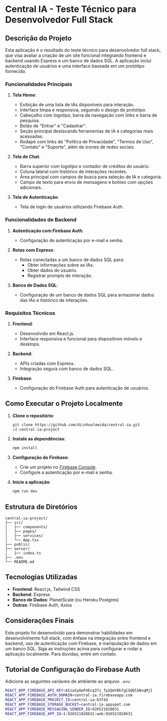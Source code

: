 # Central IA - Teste Técnico para Desenvolvedor Full Stack

## Descrição do Projeto

Esta aplicação é o resultado do teste técnico para desenvolvedor full stack, que visa avaliar a criação de um site funcional integrando frontend e backend usando Express e um banco de dados SQL. A aplicação inclui autenticação de usuários e uma interface baseada em um protótipo fornecido.

### Funcionalidades Principais

1. **Tela Home**:

   - Exibição de uma lista de IAs disponíveis para interação.
   - Interface limpa e responsiva, seguindo o design do protótipo.
   - Cabeçalho com logotipo, barra de navegação com links e barra de pesquisa.
   - Botão de "Entrar" e "Cadastrar".
   - Seção principal destacando ferramentas de IA e categorias mais acessadas.
   - Rodapé com links de "Política de Privacidade", "Termos de Uso", "Contato" e "Suporte", além de ícones de redes sociais.

2. **Tela de Chat**:

   - Barra superior com logotipo e contador de créditos do usuário.
   - Coluna lateral com histórico de interações recentes.
   - Área principal com campos de busca para seleção de IA e categoria.
   - Campo de texto para envio de mensagens e botões com opções adicionais.

3. **Tela de Autenticação**:
   - Tela de login de usuários utilizando Firebase Auth.

### Funcionalidades de Backend

1. **Autenticação com Firebase Auth**:

   - Configuração de autenticação por e-mail e senha.

2. **Rotas com Express**:

   - Rotas conectadas a um banco de dados SQL para:
     - Obter informações sobre as IAs.
     - Obter dados do usuário.
     - Registrar prompts de interação.

3. **Banco de Dados SQL**:
   - Configuração de um banco de dados SQL para armazenar dados das IAs e histórico de interações.

### Requisitos Técnicos

1. **Frontend**:

   - Desenvolvido em React.js.
   - Interface responsiva e funcional para dispositivos móveis e desktops.

2. **Backend**:

   - APIs criadas com Express.
   - Integração segura com banco de dados SQL.

3. **Firebase**:
   - Configuração do Firebase Auth para autenticação de usuários.

## Como Executar o Projeto Localmente

1. **Clone o repositório**:

   ```bash
   git clone https://github.com/diinhoalmeida/central-ia.git
   cd central-ia-project
   ```

2. **Instale as dependências**:

   ```bash
   npm install
   ```

3. **Configuração do Firebase**:

   - Crie um projeto no [Firebase Console](https://console.firebase.google.com/).
   - Configure a autenticação por e-mail e senha.

4. **Inicie a aplicação**:
   ```bash
   npm run dev
   ```

## Estrutura de Diretórios

```
central-ia-project/
├── src/
│   ├── components/
│   ├── pages/
│   ├── services/
│   └── App.tsx
├── public/
├── server/
│   ├── index.ts
├── .env
└── README.md
```

## Tecnologias Utilizadas

- **Frontend**: React.js, Tailwind CSS
- **Backend**: Express
- **Banco de Dados**: PlanetScale (ou Heroku Postgres)
- **Outras**: Firebase Auth, Axios

## Considerações Finais

Este projeto foi desenvolvido para demonstrar habilidades em desenvolvimento full stack, com ênfase na integração entre frontend e backend, uso de autenticação com Firebase, e manipulação de dados em um banco SQL. Siga as instruções acima para configurar e rodar a aplicação localmente. Para dúvidas, entre em contato.

## Tutorial de Configuração do Firebase Auth

Adicione as seguintes variáveis de ambiente ao arquivo `.env`:

```bash
REACT_APP_FIREBASE_API_KEY=AIzaSyAeP4Ecq37z_fp2QmYBkfgCSQQlbNvqMjI
REACT_APP_FIREBASE_AUTH_DOMAIN=central-ia.firebaseapp.com
REACT_APP_FIREBASE_PROJECT_ID=central-ia-63f4d
REACT_APP_FIREBASE_STORAGE_BUCKET=central-ia.appspot.com
REACT_APP_FIREBASE_MESSAGING_SENDER_ID=926521828631
REACT_APP_FIREBASE_APP_ID=1:926521828631:web:926521828631

```

